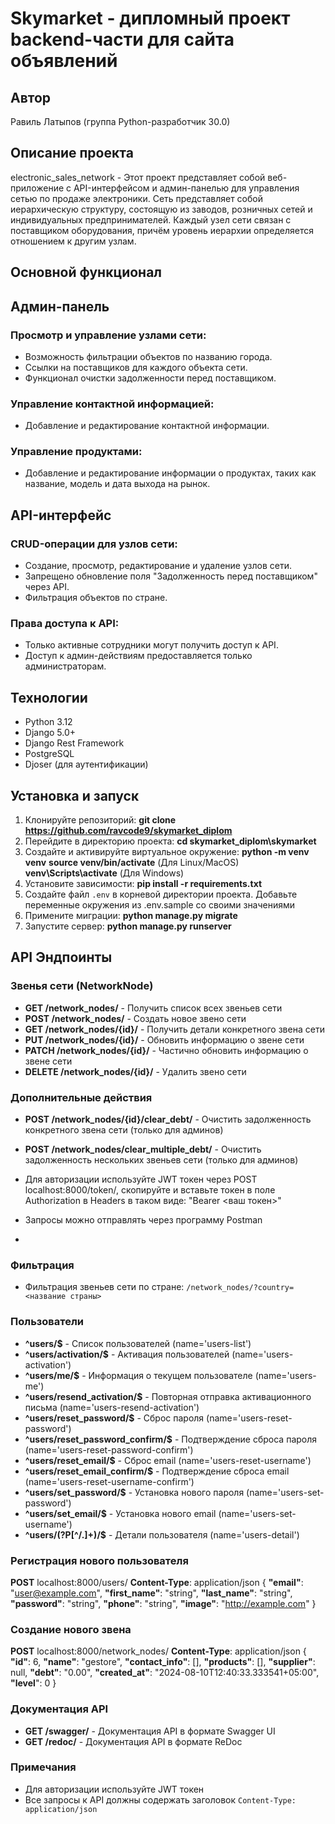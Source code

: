 # Skymarket - дипломный проект backend-части для сайта объявлений

## Автор

Равиль Латыпов (группа Python-разработчик 30.0)

## Описание проекта

electronic_sales_network - Этот проект представляет собой веб-приложение с API-интерфейсом и админ-панелью для управления сетью по продаже электроники.
Сеть представляет собой иерархическую структуру, состоящую из заводов, розничных сетей и индивидуальных предпринимателей. Каждый узел сети связан с поставщиком оборудования,
причём уровень иерархии определяется отношением к другим узлам.

## Основной функционал
## Админ-панель
### Просмотр и управление узлами сети:

- Возможность фильтрации объектов по названию города.
- Ссылки на поставщиков для каждого объекта сети.
- Функционал очистки задолженности перед поставщиком.

### Управление контактной информацией:

- Добавление и редактирование контактной информации.

### Управление продуктами:

- Добавление и редактирование информации о продуктах, таких как название, модель и дата выхода на рынок.

## API-интерфейс
### CRUD-операции для узлов сети:

- Создание, просмотр, редактирование и удаление узлов сети.
- Запрещено обновление поля "Задолженность перед поставщиком" через API.
- Фильтрация объектов по стране.

### Права доступа к API:

- Только активные сотрудники могут получить доступ к API.
- Доступ к админ-действиям предоставляется только администраторам.

## Технологии

- Python 3.12
- Django 5.0+
- Django Rest Framework
- PostgreSQL
- Djoser (для аутентификации)

## Установка и запуск

1. Клонируйте репозиторий: **git clone https://github.com/ravcode9/skymarket_diplom**
2. Перейдите в директорию проекта: **cd skymarket_diplom\skymarket**
3. Создайте и активируйте виртуальное окружение: **python -m venv venv**
**source venv/bin/activate**  (Для Linux/MacOS)
**venv\Scripts\activate**  (Для Windows)
4. Установите зависимости: **pip install -r requirements.txt**
5. Создайте файл `.env` в корневой директории проекта. Добавьте переменные окружения из .env.sample со своими значениями
6. Примените миграции: **python manage.py migrate**
7. Запустите сервер: **python manage.py runserver**

## API Эндпоинты

### Звенья сети (NetworkNode)

- **GET /network_nodes/** - Получить список всех звеньев сети
- **POST /network_nodes/** - Создать новое звено сети
- **GET /network_nodes/{id}/** - Получить детали конкретного звена сети
- **PUT /network_nodes/{id}/** - Обновить информацию о звене сети
- **PATCH /network_nodes/{id}/** - Частично обновить информацию о звене сети
- **DELETE /network_nodes/{id}/** - Удалить звено сети

### Дополнительные действия

- **POST /network_nodes/{id}/clear_debt/** - Очистить задолженность конкретного звена сети (только для админов)
- **POST /network_nodes/clear_multiple_debt/** - Очистить задолженность нескольких звеньев сети (только для админов)

- Для авторизации используйте JWT токен через POST localhost:8000/token/, скопируйте и вставьте токен в поле Authorization в Headers в таком виде: "Bearer <ваш токен>"
- Запросы можно отправлять через программу Postman
- 
### Фильтрация

- Фильтрация звеньев сети по стране: `/network_nodes/?country=<название страны>`

### Пользователи
- **^users/$** - Список пользователей (name='users-list')
- **^users/activation/$** - Активация пользователей (name='users-activation')
- **^users/me/$** - Информация о текущем пользователе (name='users-me')
- **^users/resend_activation/$** - Повторная отправка активационного письма (name='users-resend-activation')
- **^users/reset_password/$** - Сброс пароля (name='users-reset-password')
- **^users/reset_password_confirm/$** - Подтверждение сброса пароля (name='users-reset-password-confirm')
- **^users/reset_email/$** - Сброс email (name='users-reset-username')
- **^users/reset_email_confirm/$** - Подтверждение сброса email (name='users-reset-username-confirm')
- **^users/set_password/$** - Установка нового пароля (name='users-set-password')
- **^users/set_email/$** - Установка нового email (name='users-set-username')
- **^users/(?P<id>[^/.]+)/$** - Детали пользователя (name='users-detail')

### Регистрация нового пользователя

**POST** localhost:8000/users/
**Content-Type**: application/json
{
**"email"**: "user@example.com",
**"first_name"**: "string",
**"last_name"**: "string",
**"password"**: "string",
**"phone"**: "string",
**"image"**: "http://example.com"
}

### Создание нового звена

**POST** localhost:8000/network_nodes/
**Content-Type**: application/json
{
    **"id"**: 6,
    **"name"**: "gestore",
    **"contact_info"**: [],
    **"products"**: [],
    **"supplier"**: null,
    **"debt"**: "0.00",
    **"created_at"**: "2024-08-10T12:40:33.333541+05:00",
    **"level**": 0
}

### Документация API

- **GET /swagger/** - Документация API в формате Swagger UI
- **GET /redoc/** - Документация API в формате ReDoc

### Примечания

- Для авторизации используйте JWT токен
- Все запросы к API должны содержать заголовок `Content-Type: application/json`
